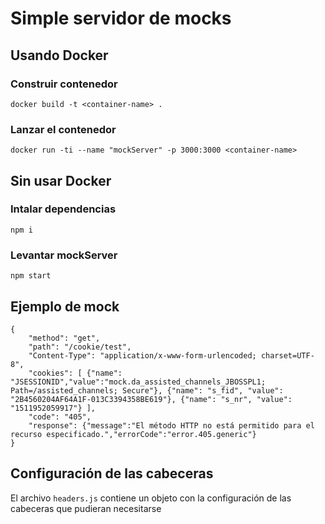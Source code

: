 # Simple servidor de mocks

## Usando Docker

### Construir contenedor
`docker build -t <container-name> .`

### Lanzar el contenedor
`docker run -ti --name "mockServer" -p 3000:3000 <container-name>`

## Sin usar Docker

### Intalar dependencias
`npm i`

### Levantar mockServer
`npm start`

## Ejemplo de mock
```
{  
    "method": "get",  
    "path": "/cookie/test",  
    "Content-Type": "application/x-www-form-urlencoded; charset=UTF-8",  
    "cookies": [ {"name": "JSESSIONID","value":"mock.da_assisted_channels_JBOSSPL1; Path=/assisted_channels; Secure"}, {"name": "s_fid", "value": "2B4560204AF64A1F-013C3394358BE619"}, {"name": "s_nr", "value": "1511952059917"} ],  
    "code": "405",  
    "response": {"message":"El método HTTP no está permitido para el recurso especificado.","errorCode":"error.405.generic"}  
}
```

## Configuración de las cabeceras
El archivo `headers.js` contiene un objeto con la configuración de las cabeceras que pudieran necesitarse